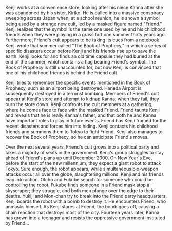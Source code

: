 <!-- 20th Century Boys (2008) -->

Kenji works at a convenience store, looking after his niece Kanna after she was abandoned by his sister, Kiriko. He is pulled into a massive conspiracy sweeping across Japan when, at a school reunion, he is shown a symbol being used by a strange new cult, led by a masked figure named "Friend." Kenji realizes that the symbol is the same one used by he and his childhood friends when they were playing in a grass fort one summer thirty years ago. Furthermore, Friend's cult appears to be taking its cues from a notebook Kenji wrote that summer called "The Book of Prophecy," in which a series of specific disasters occur before Kenji and his friends rise up to save the earth. Kenji looks for and finds an old time capsule they had buried at the end of the summer, which contains a flag bearing Friend's symbol. The Book of Prophecy is still unaccounted for, but now Kenji is convinced that one of his childhood friends is behind the Friend cult.

Kenji tries to remember the specific events mentioned in the Book of Prophecy, such as an airport being destroyed. Haneda Airport is subsequently destroyed in a terrorist bombing. Members of Friend's cult appear at Kenji's store and attempt to kidnap Kanna; when they fail, they burn the store down. Kenji confronts the cult members at a gathering, where he comes face to face with the masked Friend. Friend taunts Kenji and reveals that he is really Kanna's father, and that both he and Kanna have important roles to play in future events. Friend has Kenji framed for the recent disasters and forces him into hiding. Kenji contacts his childhood friends and summons them to Tokyo to fight Friend. Kenji also manages to recover the Book of Prophecy, so he can anticipate Friend's moves.

Over the next several years, Friend's cult grows into a political party and takes a majority of seats in the government. Kenji's group struggles to stay ahead of Friend's plans up until December 2000. On New Year's Eve, before the start of the new millennium, they expect a giant robot to attack Tokyo. Sure enough, the robot appears, while simultaneous bio-weapon attacks occur all over the globe, slaughtering millions. Kenji and his friends leap into action. Otcho and Fukube search for someone who could be controlling the robot. Fukube finds someone in a Friend mask atop a skyscraper; they struggle, and both men plunge over the edge to their deaths. Yukiji and Mon-chan try to break into the Friend party headquarters. Kenji boards the robot with a bomb to destroy it. He encounters Friend, who unmasks himself. As Kenji stares at Friend, the bomb goes off, causing a chain reaction that destroys most of the city. Fourteen years later, Kanna has grown into a teenager and resists the oppressive government instituted by Friend...